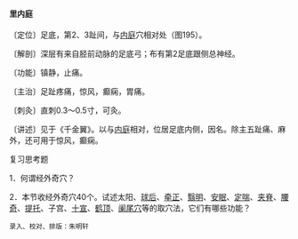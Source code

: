 #### 里内庭

〔定位〕足底，第2、3趾间，与[内庭](https://www.gmzyjc.com/read/zjs/zjs3.1.1-3-0.1.3.3.44.md)穴相对处（图195）。

〔解剖〕深层有来自胫前动脉的足底弓；布有第2足底跟侧总神经。

〔功能〕镇静，止痛。

〔主治〕足趾疼痛，惊风，癫痫，胃痛。

〔刺灸〕直刺0.3～0.5寸，可灸。

〔讲述〕见于《千金翼》。以与[内庭](https://www.gmzyjc.com/read/zjs/zjs3.1.1-3-0.1.3.3.44.md)相对，位居足底内侧，因名。除主五趾痛、麻外，还可用于惊风，癫痫。

复习思考题

1．何谓经外奇穴？

2．本节收经外奇穴40个。试述太阳、[球后](https://www.gmzyjc.com/read/zjs/zjs3.4-0.1.1.5.0.md)、[牵正](https://www.gmzyjc.com/read/zjs/zjs3.4-0.1.1.9.0.md)、[翳明](https://www.gmzyjc.com/read/zjs/zjs3.4-0.1.1.10.0.md)、[安眠](https://www.gmzyjc.com/read/zjs/zjs3.4-0.1.1.11.0.md)、[定喘](https://www.gmzyjc.com/read/zjs/zjs3.4-0.1.2.2.0.md)、[夹脊](https://www.gmzyjc.com/read/zjs/zjs3.4-0.1.2.4.0.md)、[腰奇](https://www.gmzyjc.com/read/zjs/zjs3.4-0.1.2.8.0.md)、[提托](https://www.gmzyjc.com/read/zjs/zjs3.4-0.1.3.4.0.md)、子宫、[十宣](https://www.gmzyjc.com/read/zjs/zjs3.4-0.1.4.1.0.md)、[鹤顶](https://www.gmzyjc.com/read/zjs/zjs3.4-0.1.4.8.0.md)、[阑尾穴](https://www.gmzyjc.com/read/zjs/zjs3.4-0.1.4.11.0.md)等的取穴法，它们有哪些功能？

```
录入、校对、排版：朱明轩
```